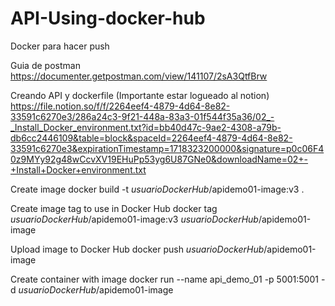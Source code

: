 # API-Using-docker-hub
Docker para hacer push

Guia de postman
https://documenter.getpostman.com/view/141107/2sA3QtfBrw

Creando API y dockerfile (Importante estar logueado al notion)
https://file.notion.so/f/f/2264eef4-4879-4d64-8e82-33591c6270e3/286a24c3-9f21-448a-83a3-01f544f35a36/02_-_Install_Docker_environment.txt?id=bb40d47c-9ae2-4308-a79b-db6cc2446109&table=block&spaceId=2264eef4-4879-4d64-8e82-33591c6270e3&expirationTimestamp=1718323200000&signature=p0c06F40z9MYy92g48wCcvXV19EHuPp53yg6U87GNe0&downloadName=02+-+Install+Docker+environment.txt

Create image 
docker build -t *usuarioDockerHub*/apidemo01-image:v3 .	

Create image tag to use in Docker Hub
docker tag *usuarioDockerHub*/apidemo01-image:v3 *usuarioDockerHub*/apidemo01-image

Upload image to Docker Hub
docker push *usuarioDockerHub*/apidemo01-image

Create container with image
docker run --name api_demo_01 -p 5001:5001 -d *usuarioDockerHub*/apidemo01-image


